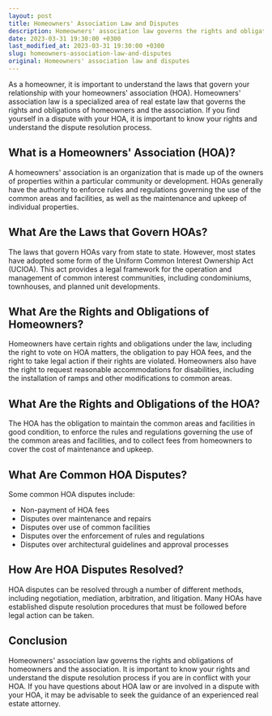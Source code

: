 ```yaml
---
layout: post
title: Homeowners' Association Law and Disputes
description: Homeowners' association law governs the rights and obligations of homeowners and the association. It is important to know your rights and understand the dispute resolution process if you are in conflict with your HOA.
date: 2023-03-31 19:30:00 +0300
last_modified_at: 2023-03-31 19:30:00 +0300
slug: homeowners-association-law-and-disputes
original: Homeowners' association law and disputes
---
```

As a homeowner, it is important to understand the laws that govern your relationship with your homeowners' association (HOA). Homeowners' association law is a specialized area of real estate law that governs the rights and obligations of homeowners and the association. If you find yourself in a dispute with your HOA, it is important to know your rights and understand the dispute resolution process.

## What is a Homeowners' Association (HOA)?

A homeowners' association is an organization that is made up of the owners of properties within a particular community or development. HOAs generally have the authority to enforce rules and regulations governing the use of the common areas and facilities, as well as the maintenance and upkeep of individual properties.

## What Are the Laws that Govern HOAs?

The laws that govern HOAs vary from state to state. However, most states have adopted some form of the Uniform Common Interest Ownership Act (UCIOA). This act provides a legal framework for the operation and management of common interest communities, including condominiums, townhouses, and planned unit developments.

## What Are the Rights and Obligations of Homeowners?

Homeowners have certain rights and obligations under the law, including the right to vote on HOA matters, the obligation to pay HOA fees, and the right to take legal action if their rights are violated. Homeowners also have the right to request reasonable accommodations for disabilities, including the installation of ramps and other modifications to common areas.

## What Are the Rights and Obligations of the HOA?

The HOA has the obligation to maintain the common areas and facilities in good condition, to enforce the rules and regulations governing the use of the common areas and facilities, and to collect fees from homeowners to cover the cost of maintenance and upkeep.

## What Are Common HOA Disputes?

Some common HOA disputes include:

- Non-payment of HOA fees
- Disputes over maintenance and repairs
- Disputes over use of common facilities
- Disputes over the enforcement of rules and regulations
- Disputes over architectural guidelines and approval processes

## How Are HOA Disputes Resolved?

HOA disputes can be resolved through a number of different methods, including negotiation, mediation, arbitration, and litigation. Many HOAs have established dispute resolution procedures that must be followed before legal action can be taken.

## Conclusion

Homeowners' association law governs the rights and obligations of homeowners and the association. It is important to know your rights and understand the dispute resolution process if you are in conflict with your HOA. If you have questions about HOA law or are involved in a dispute with your HOA, it may be advisable to seek the guidance of an experienced real estate attorney.